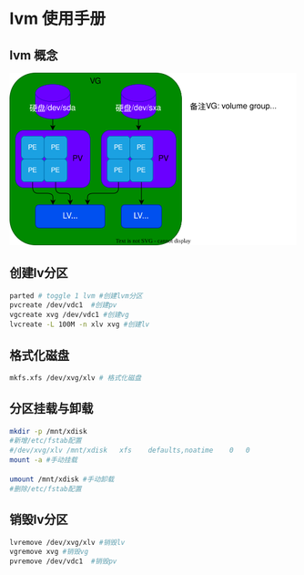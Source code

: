 # lvm 使用手册

## lvm 概念
<div align=center><img src="lvm.drawio.svg"/></div> 

## 创建lv分区
```bash
parted # toggle 1 lvm #创建lvm分区
pvcreate /dev/vdc1  #创建pv
vgcreate xvg /dev/vdc1 #创建vg
lvcreate -L 100M -n xlv xvg #创建lv
```

## 格式化磁盘
```bash
mkfs.xfs /dev/xvg/xlv # 格式化磁盘
```

## 分区挂载与卸载
```bash
mkdir -p /mnt/xdisk
#新增/etc/fstab配置
#/dev/xvg/xlv /mnt/xdisk   xfs    defaults,noatime    0   0
mount -a #手动挂载

umount /mnt/xdisk #手动卸载
#删除/etc/fstab配置
```

## 销毁lv分区
```bash
lvremove /dev/xvg/xlv #销毁lv
vgremove xvg #销毁vg
pvremove /dev/vdc1  #销毁pv
```
